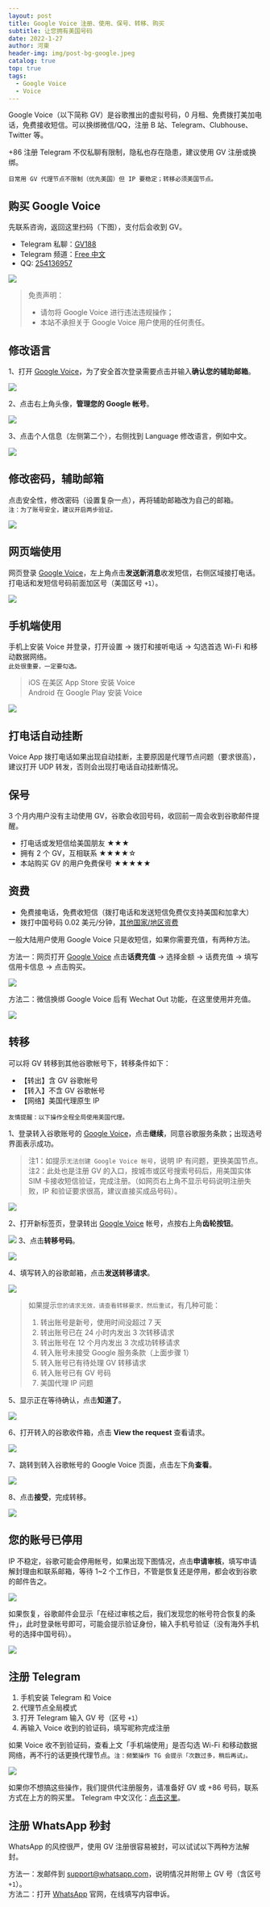 ```yaml
---
layout: post
title: Google Voice 注册、使用、保号、转移、购买
subtitle: 让您拥有美国号码
date: 2022-1-27
author: 河東
header-img: img/post-bg-google.jpeg
catalog: true
top: true
tags:
  - Google Voice
  - Voice
---
```


Google Voice（以下简称 GV）是谷歌推出的虚拟号码，0 月租、免费拨打美加电话，免费接收短信。可以换绑微信/QQ，注册 B 站、Telegram、Clubhouse、Twitter 等。

+86 注册 Telegram 不仅私聊有限制，隐私也存在隐患，建议使用 GV 注册或换绑。

`日常用 GV 代理节点不限制（优先美国）但 IP 要稳定；转移必须美国节点。`


## 购买 Google Voice

先联系咨询，返回这里扫码（下图），支付后会收到 GV。
- Telegram 私聊：[GV188](https://t.me/GV188) 
- Telegram 频道：[Free 中文](https://t.me/FreeChinese)
- QQ: [254136957](http://wpa.qq.com/msgrd?v=3&uin=254136957&site=qq&menu=yes>)

![](https://i.imgur.com/eXaKhtv.png)

>免责声明：
>- 请勿将 Google Voice 进行违法违规操作；
>- 本站不承担关于 Google Voice 用户使用的任何责任。

## 修改语言

1、打开 [Google Voice](https://voice.google.com/)，为了安全首次登录需要点击并输入**确认您的辅助邮箱**。

![](https://i.imgur.com/cAWNsRj.png)

2、点击右上角头像，**管理您的 Google 帐号**。

![](https://i.imgur.com/DKcKZQl.png)

3、点击个人信息（左侧第二个），右侧找到 Language 修改语言，例如中文。

![](https://i.imgur.com/oMYAOmY.png)
## 修改密码，辅助邮箱

点击安全性，修改密码（设置复杂一点），再将辅助邮箱改为自己的邮箱。\
`注：为了账号安全，建议开启两步验证。`

![](https://i.imgur.com/dmWyVKU.png)

## 网页端使用

网页登录 [Google Voice](https://voice.google.com/)，左上角点击**发送新消息**收发短信，右侧区域接打电话。\
打电话和发短信号码前面加区号（美国区号 `+1`）。

![](https://i.imgur.com/IrB7dd5.png)


## 手机端使用

手机上安装 Voice 并登录，打开设置 → 拨打和接听电话 → 勾选首选 Wi-Fi 和移动数据网络。\
`此处很重要，一定要勾选。`

> iOS 在美区 App Store 安装 Voice\
> Android 在 Google Play 安装 Voice

![](https://i.imgur.com/TCY50ff.jpg)

## 打电话自动挂断

Voice App 拨打电话如果出现自动挂断，主要原因是代理节点问题（要求很高），建议打开 UDP 转发，否则会出现打电话自动挂断情况。


## 保号

3 个月内用户没有主动使用 GV，谷歌会收回号码，收回前一周会收到谷歌邮件提醒。

- 打电话或发短信给美国朋友 ★★★
- 拥有 2 个 GV，互相联系 ★★★★☆
- 本站购买 GV 的用户免费保号 ★★★★★
  

## 资费

- 免费接电话，免费收短信（拨打电话和发送短信免费仅支持美国和加拿大）
- 拨打中国号码 0.02 美元/分钟，[其他国家/地区资费](https://voice.google.com/u/0/rates?pli=1)

一般大陆用户使用 Google Voice 只是收短信，如果你需要充值，有两种方法。

方法一：网页打开 [Google Voice](https://voice.google.com/u/3/billing) 点击**话费充值** → 选择金额 → 话费充值 → 填写信用卡信息 → 点击购买。

![](https://i.imgur.com/5WiCJVa.png)

方法二：微信换绑 Google Voice 后有 Wechat Out 功能，在这里使用并充值。

![](https://i.imgur.com/facZ0Wb.jpg)


## 转移

可以将 GV 转移到其他谷歌帐号下，转移条件如下：

- 【转出】含 GV 谷歌帐号
- 【转入】不含 GV 谷歌帐号
- 【网络】美国代理原生 IP

`友情提醒：以下操作全程全局使用美国代理。`

1、登录转入谷歌账号的 [Google Voice](https://voice.google.com/u/0/messages)，点击**继续**，同意谷歌服务条款；出现选号界面表示成功。

> 注1：如提示`无法创建 Google Voice 帐号`，说明 IP 有问题，更换美国节点。\
> 注2：此处也是注册 GV 的入口，按城市或区号搜索号码后，用美国实体 SIM 卡接收短信验证，完成注册。（如网页右上角不显示号码说明注册失败，IP 和验证要求很高，建议直接买成品号码）。

![](https://i.imgur.com/b7Iiwn2.png)

2、打开新标签页，登录转出 [Google Voice](https://voice.google.com/u/0/messages) 帐号，点按右上角**齿轮按钮**。


![](https://i.imgur.com/FpZ4KxH.png)
3、点击**转移号码**。

![](https://i.imgur.com/OASFgdA.png)

4、填写转入的谷歌邮箱，点击**发送转移请求**。


![](https://i.imgur.com/dnPKT2H.png)

>如果提示`您的请求无效，请查看转移要求，然后重试`，有几种可能：
>1. 转出账号是新号，使用时间没超过 7 天
>2. 转出账号已在 24 小时内发出 3 次转移请求
>3. 转出账号在 12 个月内发出 3 次成功转移请求
>4. 转入账号未接受 Google 服务条款（上面步骤 1）
>5. 转入账号已有待处理 GV 转移请求
>6. 转入账号已有 GV 号码
>7. 美国代理 IP 问题

5、显示正在等待确认，点击**知道了**。

![](https://i.imgur.com/YbWLJgg.png)

6、打开转入的谷歌收件箱，点击 **View the request** 查看请求。

![](https://i.imgur.com/4H0A9lC.png)

7、跳转到转入谷歌帐号的 Google Voice 页面，点击左下角**查看**。

![](https://i.imgur.com/Yl00SOG.png)

8、点击**接受**，完成转移。

![](https://i.imgur.com/naiWfji.png)




## 您的账号已停用

IP 不稳定，谷歌可能会停用帐号，如果出现下图情况，点击**申请审核**，填写申请解封理由和联系邮箱，等待 1~2 个工作日，不管是恢复还是停用，都会收到谷歌的邮件告之。

![](https://i.imgur.com/VIOrboX.jpg)

如果恢复，谷歌邮件会显示「在经过审核之后，我们发现您的帐号符合恢复的条件」，此时登录帐号即可，可能会提示验证身份，输入手机号验证（没有海外手机号的选择中国号码）。

![](https://i.imgur.com/U5YtEeO.jpg)

## 注册 Telegram

1. 手机安装 Telegram 和 Voice
2. 代理节点全局模式
3. 打开 Telegram 输入 GV 号（区号 `+1`）
4. 再输入 Voice 收到的验证码，填写昵称完成注册

如果 Voice 收不到验证码，查看上文「手机端使用」是否勾选 Wi-Fi 和移动数据网络，再不行的话更换代理节点。`注：频繁操作 TG 会提示「次数过多，稍后再试」。`

![](https://i.imgur.com/oxeu858.jpg)

如果你不想搞这些操作，我们提供代注册服务，请准备好 GV 或 +86 号码，联系方式在上方的购买里。
Telegram 中文汉化：[点击这里](https://t.me/yinanzazheng/2)。

## 注册 WhatsApp 秒封

WhatsApp 的风控很严，使用 GV 注册很容易被封，可以试试以下两种方法解封。

方法一：发邮件到 <support@whatsapp.com>，说明情况并附带上 GV 号（含区号 `+1`）。\
方法二：打开 [WhatsApp](https://www.whatsapp.com/contact/?subject=messenger) 官网，在线填写内容申诉。

